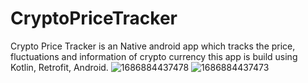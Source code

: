# CryptoPriceTracker
Crypto Price Tracker is an Native android app which tracks the price, fluctuations and information of crypto currency 
this app is build using Kotlin, Retrofit, Android.
![1686884437478](https://github.com/bhushCode/CryptoPriceTracker/assets/113298094/a35281c6-70bc-40a5-95be-77439b74fb82)
![1686884437473](https://github.com/bhushCode/CryptoPriceTracker/assets/113298094/a0b46b22-70dc-4fb6-91aa-18d4057c3136)
